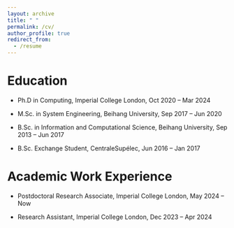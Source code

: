 ```yaml
---
layout: archive
title: " "
permalink: /cv/
author_profile: true
redirect_from:
  - /resume
---
```



Education
======
* Ph.D in Computing, Imperial College London, Oct 2020 – Mar 2024

* M.Sc. in System Engineering, Beihang University, Sep 2017 – Jun 2020

* B.Sc. in Information and Computational Science, Beihang University, Sep 2013 – Jun 2017

* B.Sc. Exchange Student, CentraleSupélec, Jun 2016 – Jan 2017


Academic Work Experience
======
* Postdoctoral Research Associate, Imperial College London, May 2024 – Now

* Research Assistant, Imperial College London, Dec 2023 – Apr 2024


  
<!-- Skills
======
* Skill 1
* Skill 2
  * Sub-skill 2.1
  * Sub-skill 2.2
  * Sub-skill 2.3
* Skill 3

Publications
======
  <ul>{% for post in site.publications %}
    {% include archive-single-cv.html %}
  {% endfor %}</ul>
  
Talks
======
  <ul>{% for post in site.talks %}
    {% include archive-single-talk-cv.html %}
  {% endfor %}</ul>
  
Teaching
======
  <ul>{% for post in site.teaching %}
    {% include archive-single-cv.html %}
  {% endfor %}</ul>
  
Service and leadership
======
* Currently signed in to 43 different slack teams -->
